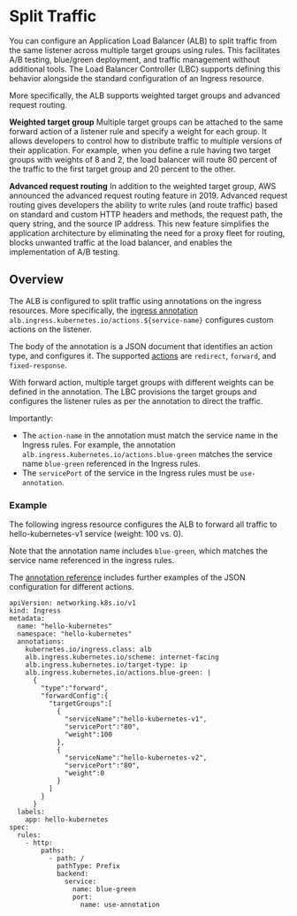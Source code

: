 # Split Traffic

You can configure an Application Load Balancer (ALB) to split traffic from the same listener across multiple target groups using rules. This facilitates A/B testing, blue/green deployment, and traffic management without additional tools. The Load Balancer Controller (LBC) supports defining this behavior alongside the standard configuration of an Ingress resource. 

More specifically, the ALB supports weighted target groups and advanced request routing. 

**Weighted target group**
Multiple target groups can be attached to the same forward action of a listener rule and specify a weight for each group. It allows developers to control how to distribute traffic to multiple versions of their application. For example, when you define a rule having two target groups with weights of 8 and 2, the load balancer will route 80 percent of the traffic to the first target group and 20 percent to the other.

**Advanced request routing**
In addition to the weighted target group, AWS announced the advanced request routing feature in 2019. Advanced request routing gives developers the ability to write rules (and route traffic) based on standard and custom HTTP headers and methods, the request path, the query string, and the source IP address. This new feature simplifies the application architecture by eliminating the need for a proxy fleet for routing, blocks unwanted traffic at the load balancer, and enables the implementation of A/B testing.

## Overview
The ALB is configured to split traffic using annotations on the ingress resources. More specifically, the [ingress annotation](../../../guide/ingress/annotations.md#actions) `alb.ingress.kubernetes.io/actions.${service-name}` configures custom actions on the listener. 

The body of the annotation is a JSON document that identifies an action type, and configures it. The supported [actions](https://docs.aws.amazon.com/elasticloadbalancing/latest/application/load-balancer-listeners.html#rule-action-types) are `redirect`, `forward`, and `fixed-response`. 

With forward action, multiple target groups with different weights can be defined in the annotation. The LBC provisions the target groups and configures the listener rules as per the annotation to direct the traffic. 

Importantly: 
* The `action-name` in the annotation must match the service name in the Ingress rules. For example, the annotation `alb.ingress.kubernetes.io/actions.blue-green` matches the service name `blue-green` referenced in the Ingress rules. 
* The `servicePort` of the service in the Ingress rules must be `use-annotation`.

### Example

The following ingress resource configures the ALB to forward all traffic to hello-kubernetes-v1 service (weight: 100 vs. 0).

Note that the annotation name includes `blue-green`, which matches the service name referenced in the ingress rules. 

The [annotation reference](../../../guide/ingress/annotations.md#actions) includes further examples of the JSON configuration for different actions.

```
apiVersion: networking.k8s.io/v1
kind: Ingress
metadata:
  name: "hello-kubernetes"
  namespace: "hello-kubernetes"
  annotations:
    kubernetes.io/ingress.class: alb
    alb.ingress.kubernetes.io/scheme: internet-facing
    alb.ingress.kubernetes.io/target-type: ip
    alb.ingress.kubernetes.io/actions.blue-green: |
      {
        "type":"forward",
        "forwardConfig":{
          "targetGroups":[
            {
              "serviceName":"hello-kubernetes-v1",
              "servicePort":"80",
              "weight":100
            },
            {
              "serviceName":"hello-kubernetes-v2",
              "servicePort":"80",
              "weight":0
            }
          ]
        }
      }
  labels:
    app: hello-kubernetes
spec:
  rules:
    - http:
        paths:
          - path: /
            pathType: Prefix
            backend:
              service:
                name: blue-green
                port:
                  name: use-annotation
```



